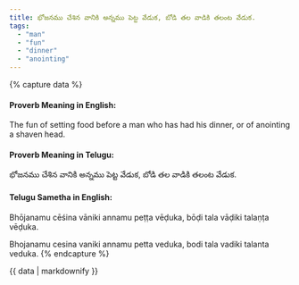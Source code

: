 ```yaml
---
title: భోజనము చేశిన వానికి అన్నము పెట్ట వేడుక, బోడి తల వాడికి తలంట వేడుక.
tags:
  - "man"
  - "fun"
  - "dinner"
  - "anointing"
---
```


{% capture data %}
#### Proverb Meaning in English:
The fun of setting food before a man who has had his dinner, or of anointing a shaven head.

#### Proverb Meaning in Telugu:
భోజనము చేశిన వానికి అన్నము పెట్ట వేడుక, బోడి తల వాడికి తలంట వేడుక.

#### Telugu Sametha in English:
Bhōjanamu cēśina vāniki annamu peṭṭa vēḍuka, bōḍi tala vāḍiki talaṇṭa vēḍuka.

Bhojanamu cesina vaniki annamu petta veduka, bodi tala vadiki talanta veduka.
{% endcapture %}

{{ data | markdownify }}


